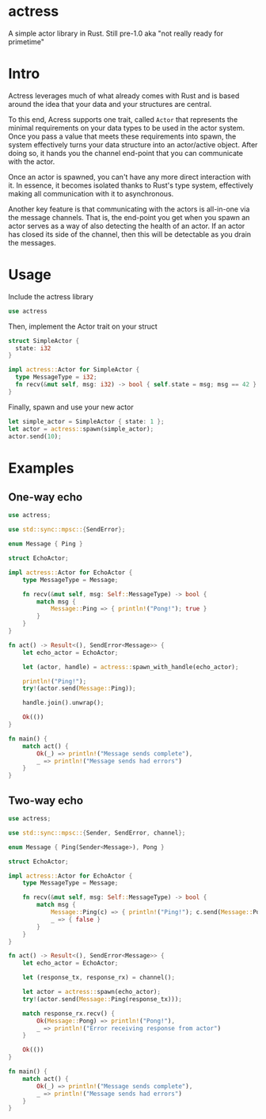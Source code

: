 # actress
A simple actor library in Rust.  Still pre-1.0 aka "not really ready for primetime"

# Intro

Actress leverages much of what already comes with Rust and is based around the idea that your data and your structures are central.

To this end, Acress supports one trait, called ```Actor``` that represents the minimal requirements on your data types to be used in the actor system.  Once you pass a value that meets these requirements into spawn, the system effectively turns your data structure into an actor/active object.  After doing so, it hands you the channel end-point that you can communicate with the actor.

Once an actor is spawned, you can't have any more direct interaction with it.  In essence, it becomes isolated thanks to Rust's type system, effectively making all communication with it to asynchronous.

Another key feature is that communicating with the actors is all-in-one via the message channels.  That is, the end-point you get when you spawn an actor serves as a way of also detecting the health of an actor.  If an actor has closed its side of the channel, then this will be detectable as you drain the messages.

# Usage

Include the actress library

```Rust
use actress
```

Then, implement the Actor trait on your struct

```Rust
struct SimpleActor {
  state: i32
}

impl actress::Actor for SimpleActor {
  type MessageType = i32;
  fn recv(&mut self, msg: i32) -> bool { self.state = msg; msg == 42 }
}
```

Finally, spawn and use your new actor

```Rust
let simple_actor = SimpleActor { state: 1 };
let actor = actress::spawn(simple_actor);
actor.send(10);
```

# Examples

## One-way echo 

```Rust
use actress;

use std::sync::mpsc::{SendError};

enum Message { Ping }

struct EchoActor;

impl actress::Actor for EchoActor {
    type MessageType = Message;

    fn recv(&mut self, msg: Self::MessageType) -> bool {
        match msg {
            Message::Ping => { println!("Pong!"); true }
        }
    }
}

fn act() -> Result<(), SendError<Message>> {
    let echo_actor = EchoActor;

    let (actor, handle) = actress::spawn_with_handle(echo_actor);

    println!("Ping!");
    try!(actor.send(Message::Ping));

    handle.join().unwrap();

    Ok(())
}

fn main() {
    match act() {
        Ok(_) => println!("Message sends complete"),
        _ => println!("Message sends had errors")
    }
}
```

## Two-way echo
```rust
use actress;

use std::sync::mpsc::{Sender, SendError, channel};

enum Message { Ping(Sender<Message>), Pong }

struct EchoActor;

impl actress::Actor for EchoActor {
    type MessageType = Message;

    fn recv(&mut self, msg: Self::MessageType) -> bool {
        match msg {
            Message::Ping(c) => { println!("Ping!"); c.send(Message::Pong).unwrap(); true },
            _ => { false }
        }
    }
}

fn act() -> Result<(), SendError<Message>> {
    let echo_actor = EchoActor;

    let (response_tx, response_rx) = channel();

    let actor = actress::spawn(echo_actor);
    try!(actor.send(Message::Ping(response_tx)));

    match response_rx.recv() {
        Ok(Message::Pong) => println!("Pong!"),
        _ => println!("Error receiving response from actor")
    }

    Ok(())
}

fn main() {
    match act() {
        Ok(_) => println!("Message sends complete"),
        _ => println!("Message sends had errors")
    }
}
```
